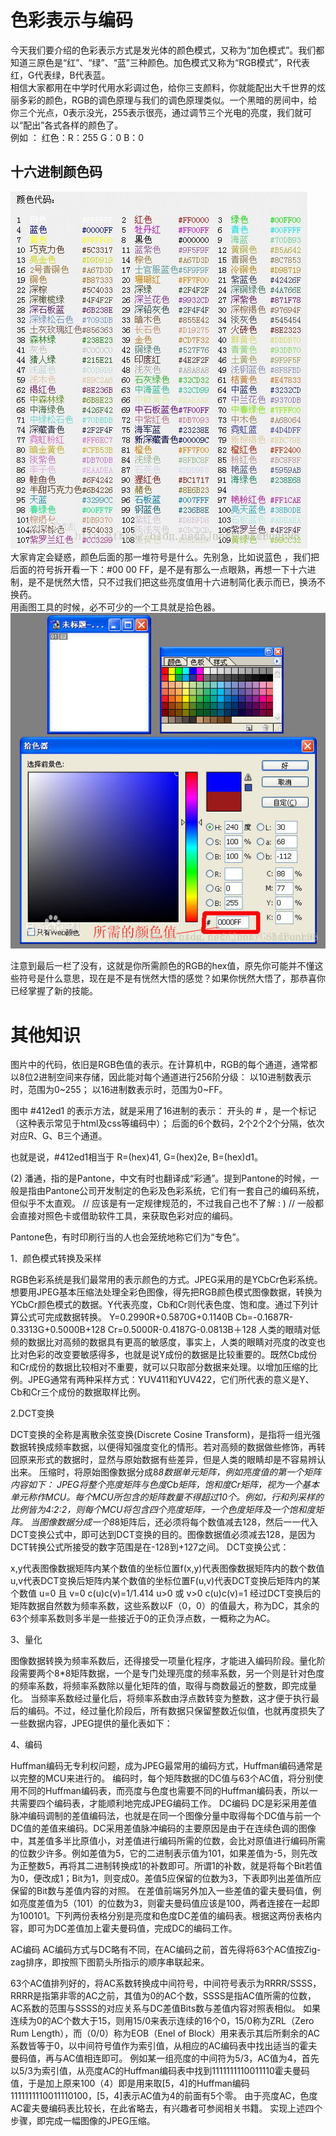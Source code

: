 # 色彩表示与编码  
今天我们要介绍的色彩表示方式是发光体的颜色模式，又称为“加色模式”。我们都知道三原色是“红”、“绿”、“蓝”三种颜色。加色模式又称为“RGB模式”，R代表红，G代表绿，B代表蓝。  
相信大家都用在中学时代用水彩调过色，给你三支颜料，你就能配出大千世界的炫丽多彩的颜色，RGB的调色原理与我们的调色原理类似。一个黑暗的房间中，给你三个光点，0表示没光，255表示很亮，通过调节三个光电的亮度，我们就可以“配出”各式各样的颜色了。  
例如 ： 红色：R：255 G：0 B：0
## 十六进制颜色码  
![颜色表](images/20171025215740533.jpg)  
大家肯定会疑惑，颜色后面的那一堆符号是什么。先别急，比如说蓝色 ，我们把后面的符号拆开看一下：#00 00 FF，是不是有那么一点眼熟，再想一下十六进制，是不是恍然大悟，只不过我们把这些亮度值用十六进制简化表示而已，换汤不换药。   
用画图工具的时候，必不可少的一个工具就是拾色器。  
![拾色器](images/20171025220114434.jpg)  
  
注意到最后一栏了没有，这就是你所需颜色的RGB的hex值，原先你可能并不懂这些符号是什么意思，现在是不是有恍然大悟的感觉？如果你恍然大悟了，那恭喜你已经掌握了新的技能。  
# 其他知识  
图片中的代码，依旧是RGB色值的表示。在计算机中，RGB的每个通道，通常都以8位2进制空间来存储，因此能对每个通道进行256阶分级： 
以10进制数表示时，范围为0~255； 
以16进制数表示时，范围为0~FF。

图中 #412ed1 的表示方法，就是采用了16进制的表示： 
开头的 # ，是一个标记（这种表示常见于html及css等编码中）； 
后面的6个数码，2个2个2个分隔，依次对应R、G、B三个通道。

也就是说，#412ed1相当于 R=(hex)41, G=(hex)2e, B=(hex)d1。

(2) 
潘通，指的是Pantone，中文有时也翻译成“彩通”。提到Pantone的时候，一般是指由Pantone公司开发制定的色彩及色彩系统，它们有一套自己的编码系统，但似乎不太直观。 
// 应该是有一定规律规范的，不过我自己也不了解 : ) 
// 一般都会直接对照色卡或借助软件工具，来获取色彩对应的编码。

Pantone色，有时印刷行当的人也会笼统地称它们为“专色”。

1．颜色模式转换及采样

RGB色彩系统是我们最常用的表示颜色的方式。JPEG采用的是YCbCr色彩系统。想要用JPEG基本压缩法处理全彩色图像，得先把RGB颜色模式图像数据，转换为YCbCr颜色模式的数据。Y代表亮度，Cb和Cr则代表色度、饱和度。通过下列计算公式可完成数据转换。 Y=0.2990R+0.5870G+0.1140B Cb=-0.1687R-0.3313G+0.5000B+128 Cr=0.5000R-0.4187G-0.0813B＋128 人类的眼晴对低频的数据比对高频的数据具有更高的敏感度，事实上，人类的眼睛对亮度的改变也比对色彩的改变要敏感得多，也就是说Y成份的数据是比较重要的。既然Cb成份和Cr成份的数据比较相对不重要，就可以只取部分数据来处理。以增加压缩的比例。JPEG通常有两种采样方式：YUV411和YUV422，它们所代表的意义是Y、Cb和Cr三个成份的数据取样比例。

2.DCT变换

DCT变换的全称是离散余弦变换(Discrete Cosine Transform)，是指将一组光强数据转换成频率数据，以便得知强度变化的情形。若对高频的数据做些修饰，再转回原来形式的数据时，显然与原始数据有些差异，但是人类的眼睛却是不容易辨认出来。 压缩时，将原始图像数据分成8*8数据单元矩阵，例如亮度值的第一个矩阵内容如下： JPEG将整个亮度矩阵与色度Cb矩阵，饱和度Cr矩阵，视为一个基本单元称作MCU。每个MCU所包含的矩阵数量不得超过10个。例如，行和列采样的比例皆为4:2:2，则每个MCU将包含四个亮度矩阵，一个色度矩阵及一个饱和度矩阵。 当图像数据分成一个8*8矩阵后，还必须将每个数值减去128，然后一一代入DCT变换公式中，即可达到DCT变换的目的。图像数据值必须减去128，是因为DCT转换公式所接受的数字范围是在-128到+127之间。 DCT变换公式：

x,y代表图像数据矩阵内某个数值的坐标位置f(x,y)代表图像数据矩阵内的数个数值u,v代表DCT变换后矩阵内某个数值的坐标位置F(u,v)代表DCT变换后矩阵内的某个数值 u=0 且 v=0 c(u)c(v)=1/1.414 u>0 或 v>0 c(u)c(v)=1 经过DCT变换后的矩阵数据自然数为频率系数，这些系数以F（0，0）的值最大，称为DC，其余的63个频率系数则多半是一些接近于0的正负浮点数，一概称之为AC。

3、量化

图像数据转换为频率系数后，还得接受一项量化程序，才能进入编码阶段。量化阶段需要两个8*8矩阵数据，一个是专门处理亮度的频率系数，另一个则是针对色度的频率系数，将频率系数除以量化矩阵的值，取得与商数最近的整数，即完成量化。 当频率系数经过量化后，将频率系数由浮点数转变为整数，这才便于执行最后的编码。不过，经过量化阶段后，所有数据只保留整数近似值，也就再度损失了一些数据内容，JPEG提供的量化表如下：

4、编码

Huffman编码无专利权问题，成为JPEG最常用的编码方式，Huffman编码通常是以完整的MCU来进行的。 编码时，每个矩阵数据的DC值与63个AC值，将分别使用不同的Huffman编码表，而亮度与色度也需要不同的Huffman编码表，所以一共需要四个编码表，才能顺利地完成JPEG编码工作。 DC编码 DC是彩采用差值脉冲编码调制的差值编码法，也就是在同一个图像分量中取得每个DC值与前一个DC值的差值来编码。DC采用差值脉冲编码的主要原因是由于在连续色调的图像中，其差值多半比原值小，对差值进行编码所需的位数，会比对原值进行编码所需的位数少许多。例如差值为5，它的二进制表示值为101，如果差值为-5，则先改为正整数5，再将其二进制转换成1的补数即可。所谓1的补数，就是将每个Bit若值为0，便改成1；Bit为1，则变成0。差值5应保留的位数为3，下表即列出差值所应保留的Bit数与差值内容的对照。 在差值前端另外加入一些差值的霍夫曼码值，例如亮度差值为5（101）的位数为3，则霍夫曼码值应该是100，两者连接在一起即为100101。下列两份表格分别是亮度和色度DC差值的编码表。根据这两份表格内容，即可为DC差值加上霍夫曼码值，完成DC的编码工作。

AC编码 AC编码方式与DC略有不同，在AC编码之前，首先得将63个AC值按Zig-zag排序，即按照下图箭头所指示的顺序串联起来。

63个AC值排列好的，将AC系数转换成中间符号，中间符号表示为RRRR/SSSS，RRRR是指第非零的AC之前，其值为0的AC个数，SSSS是指AC值所需的位数，AC系数的范围与SSSS的对应关系与DC差值Bits数与差值内容对照表相似。 如果连续为0的AC个数大于15，则用15/0来表示连续的16个0，15/0称为ZRL（Zero Rum Length），而（0/0）称为EOB（Enel of Block）用来表示其后所剩余的AC系数皆等于0，以中间符号值作为索引值，从相应的AC编码表中找出适当的霍夫曼码值，再与AC值相连即可。 例如某一组亮度的中间符为5/3，AC值为4，首先以5/3为索引值，从亮度AC的Huffman编码表中找到1111111110011110霍夫曼码值，于是加上原来100（4）即是用来取[5，4]的Huffman编码1111111110011110100，[5，4]表示AC值为4的前面有5个零。 由于亮度AC，色度AC霍夫曼编码表比较长，在此省略去，有兴趣者可参阅相关书籍。 实现上述四个步骤，即完成一幅图像的JPEG压缩。
